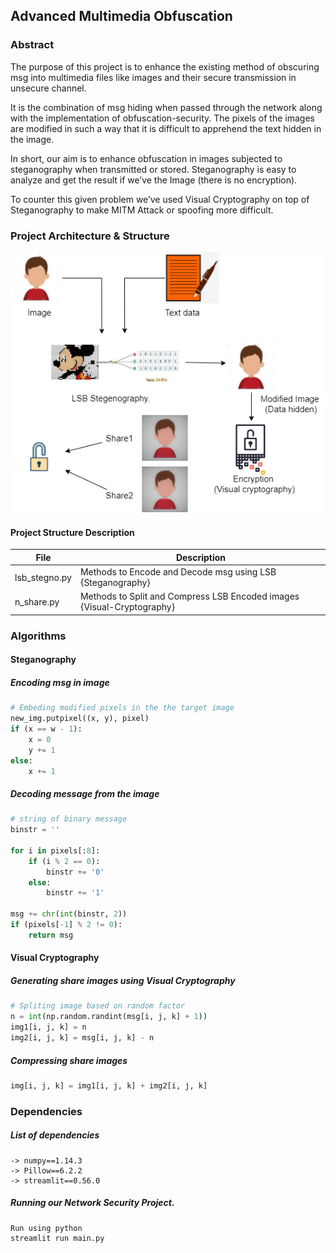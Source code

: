 ## Advanced Multimedia Obfuscation
### Abstract
The purpose of this project is to enhance the existing method of obscuring msg into multimedia files like images and their secure transmission in unsecure channel.

It is the combination of msg hiding when passed through the network along with the implementation of obfuscation-security. 
The pixels of the images are modified in such a way that it is difficult to apprehend the text hidden in the image. 

In short, our aim is to enhance obfuscation in images subjected to steganography when transmitted or stored.
Steganography is easy to analyze and get the result if we’ve the Image (there is no encryption). 

To counter this given problem we’ve used Visual Cryptography on top of Steganography to make MITM Attack or spoofing more difficult.

### Project Architecture & Structure
![image](./architecture.png)

#### Project Structure Description
| File          | Description                                               |
|---------------|-----------------------------------------------------------|
| lsb_stegno.py | Methods to Encode and Decode msg using LSB {Steganography} |
| n_share.py    | Methods to Split and Compress LSB Encoded images {Visual-Cryptography}|

### Algorithms
#### Steganography
##### Encoding msg in image

```python
# Embeding modified pixels in the the target image
new_img.putpixel((x, y), pixel)
if (x == w - 1):
    x = 0
    y += 1
else:
    x += 1
```

##### Decoding message from the image
```python
# string of binary message
binstr = ''

for i in pixels[:8]:
    if (i % 2 == 0):
        binstr += '0'
    else:
        binstr += '1'

msg += chr(int(binstr, 2))
if (pixels[-1] % 2 != 0):
    return msg
```
#### Visual Cryptography

##### Generating share images using Visual Cryptography
```python
# Spliting image based on random factor
n = int(np.random.randint(msg[i, j, k] + 1))
img1[i, j, k] = n
img2[i, j, k] = msg[i, j, k] - n
```

##### Compressing share images
```python
img[i, j, k] = img1[i, j, k] + img2[i, j, k]
```

### Dependencies
##### List of dependencies
```
-> numpy==1.14.3
-> Pillow==6.2.2
-> streamlit==0.56.0
```
##### Running our Network Security Project.
```
Run using python
streamlit run main.py
```

